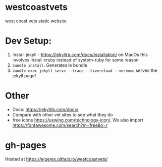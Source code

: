 # westcoastvets
west coast vets static website

# Dev Setup:
1) Install jekyll - https://jekyllrb.com/docs/installation/
   on MacOs this involves install cruby instead of system-ruby for some reason
2) `bundle install`. Generates le bundle
3) `bundle exec jekyll serve --trace --livereload --verbose` serves the jekyll page!

# Other
- Docs: https://jekyllrb.com/docs/
- Compare with other vet sites to see what they do
- free icons https://uxwing.com/technology-icon/. We also import https://fontawesome.com/search?m=free&o=r

# gh-pages
Hosted at https://eigerex.github.io/westcoastvets/

